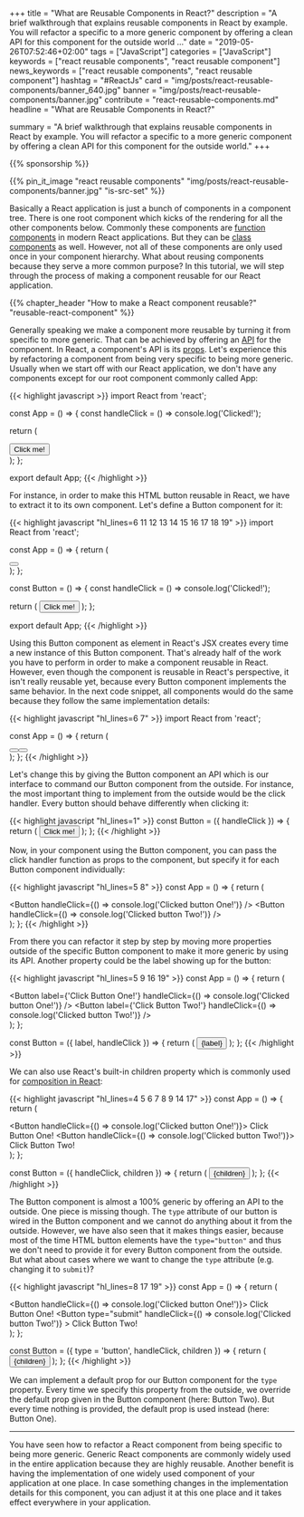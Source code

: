 +++
title = "What are Reusable Components in React?"
description = "A brief walkthrough that explains reusable components in React by example. You will refactor a specific to a more generic component by offering a clean API for this component for the outside world ..."
date = "2019-05-26T07:52:46+02:00"
tags = ["JavaScript"]
categories = ["JavaScript"]
keywords = ["react reusable components", "react reusable component"]
news_keywords = ["react reusable components", "react reusable component"]
hashtag = "#ReactJs"
card = "img/posts/react-reusable-components/banner_640.jpg"
banner = "img/posts/react-reusable-components/banner.jpg"
contribute = "react-reusable-components.md"
headline = "What are Reusable Components in React?"

summary = "A brief walkthrough that explains reusable components in React by example. You will refactor a specific to a more generic component by offering a clean API for this component for the outside world."
+++

{{% sponsorship %}}

{{% pin_it_image "react reusable components" "img/posts/react-reusable-components/banner.jpg" "is-src-set" %}}

Basically a React application is just a bunch of components in a component tree. There is one root component which kicks of the rendering for all the other components below. Commonly these components are [function components](https://www.robinwieruch.de/react-function-component/) in modern React applications. But they can be [class components](https://www.robinwieruch.de/react-component-types/) as well. However, not all of these components are only used once in your component hierarchy. What about reusing components because they serve a more common purpose? In this tutorial, we will step through the process of making a component reusable for our React application.

{{% chapter_header "How to make a React component reusable?" "reusable-react-component" %}}

Generally speaking we make a component more reusable by turning it from specific to more generic. That can be achieved by offering an [API](https://www.robinwieruch.de/what-is-an-api-javascript/) for the component. In React, a component's API is its [props](https://www.robinwieruch.de/react-pass-props-to-component/). Let's experience this by refactoring a component from being very specific to being more generic. Usually when we start off with our React application, we don't have any components except for our root component commonly called App:

{{< highlight javascript >}}
import React from 'react';

const App = () => {
  const handleClick = () => console.log('Clicked!');

  return (
    <div>
      <button type="button" onClick={handleClick}>
        Click me!
      </button>
    </div>
  );
};

export default App;
{{< /highlight >}}

For instance, in order to make this HTML button reusable in React, we have to extract it to its own component. Let's define a Button component for it:

{{< highlight javascript "hl_lines=6 11 12 13 14 15 16 17 18 19" >}}
import React from 'react';

const App = () => {
  return (
    <div>
      <Button />
    </div>
  );
};

const Button = () => {
  const handleClick = () => console.log('Clicked!');

  return (
    <button type="button" onClick={handleClick}>
      Click me!
    </button>
  );
};

export default App;
{{< /highlight >}}

Using this Button component as element in React's JSX creates every time a new instance of this Button component. That's already half of the work you have to perform in order to make a component reusable in React. However, even though the component is reusable in React's perspective, it isn't really reusable yet, because every Button component implements the same behavior. In the next code snippet, all components would do the same because they follow the same implementation details:

{{< highlight javascript "hl_lines=6 7" >}}
import React from 'react';

const App = () => {
  return (
    <div>
      <Button />
      <Button />
    </div>
  );
};
{{< /highlight >}}

Let's change this by giving the Button component an API which is our interface to command our Button component from the outside. For instance, the most important thing to implement from the outside would be the click handler. Every button should behave differently when clicking it:

{{< highlight javascript "hl_lines=1" >}}
const Button = ({ handleClick }) => {
  return (
    <button type="button" onClick={handleClick}>
      Click me!
    </button>
  );
};
{{< /highlight >}}

Now, in your component using the Button component, you can pass the click handler function as props to the component, but specify it for each Button component individually:

{{< highlight javascript "hl_lines=5 8" >}}
const App = () => {
  return (
    <div>
      <Button
        handleClick={() => console.log('Clicked button One!')}
      />
      <Button
        handleClick={() => console.log('Clicked button Two!')}
      />
    </div>
  );
};
{{< /highlight >}}

From there you can refactor it step by step by moving more properties outside of the specific Button component to make it more generic by using its API. Another property could be the label showing up for the button:

{{< highlight javascript "hl_lines=5 9 16 19" >}}
const App = () => {
  return (
    <div>
      <Button
        label={'Click Button One!'}
        handleClick={() => console.log('Clicked button One!')}
      />
      <Button
        label={'Click Button Two!'}
        handleClick={() => console.log('Clicked button Two!')}
      />
    </div>
  );
};

const Button = ({ label, handleClick }) => {
  return (
    <button type="button" onClick={handleClick}>
      {label}
    </button>
  );
};
{{< /highlight >}}

We can also use React's built-in children property which is commonly used for [composition in React](https://www.robinwieruch.de/react-component-composition/):

{{< highlight javascript "hl_lines=4 5 6 7 8 9 14 17" >}}
const App = () => {
  return (
    <div>
      <Button handleClick={() => console.log('Clicked button One!')}>
        Click Button One!
      </Button>
      <Button handleClick={() => console.log('Clicked button Two!')}>
        Click Button Two!
      </Button>
    </div>
  );
};

const Button = ({ handleClick, children }) => {
  return (
    <button type="button" onClick={handleClick}>
      {children}
    </button>
  );
};
{{< /highlight >}}

The Button component is almost a 100% generic by offering an API to the outside. One piece is missing though. The `type` attribute of our button is wired in the Button component and we cannot do anything about it from the outside. However, we have also seen that it makes things easier, because most of the time HTML button elements have the `type="button"` and thus we don't need to provide it for every Button component from the outside. But what about cases where we want to change the `type` attribute (e.g. changing it to `submit`)?

{{< highlight javascript "hl_lines=8 17 19" >}}
const App = () => {
  return (
    <div>
      <Button handleClick={() => console.log('Clicked button One!')}>
        Click Button One!
      </Button>
      <Button
        type="submit"
        handleClick={() => console.log('Clicked button Two!')}
      >
        Click Button Two!
      </Button>
    </div>
  );
};

const Button = ({ type = 'button', handleClick, children }) => {
  return (
    <button type={type} onClick={handleClick}>
      {children}
    </button>
  );
};
{{< /highlight >}}

We can implement a default prop for our Button component for the `type` property. Every time we specify this property from the outside, we override the default prop given in the Button component (here: Button Two). But every time nothing is provided, the default prop is used instead (here: Button One).

<hr class="section-divider">

You have seen how to refactor a React component from being specific to being more generic. Generic React components are commonly widely used in the entire application because they are highly reusable. Another benefit is having the implementation of one widely used component of your application at one place. In case something changes in the implementation details for this component, you can adjust it at this one place and it takes effect everywhere in your application.